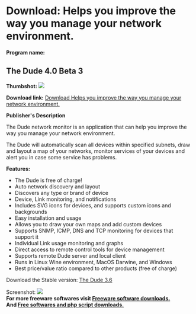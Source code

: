 # Download: Helps you improve the way you manage your network environment.

**Program name:**

## The Dude 4.0 Beta 3

  
**Thumbshot:** ![](http://www.freewarefiles.com/screenshot/thedude_md.gif)   
  
**Download link:** [Download Helps you improve the way you manage your network environment.](http://freesoftwares.boysofts.com/The-Dude_program_20933.html)  
  


**Publisher's Description**  
  


The Dude network monitor is an application that can help you improve the way you manage your network environment. 

The Dude will automatically scan all devices within specified subnets, draw and layout a map of your networks, monitor services of your devices and alert you in case some service has problems.

**Features:**

  * The Dude is free of charge! 
  * Auto network discovery and layout 
  * Discovers any type or brand of device 
  * Device, Link monitoring, and notifications 
  * Includes SVG icons for devices, and supports custom icons and backgrounds 
  * Easy installation and usage 
  * Allows you to draw your own maps and add custom devices 
  * Supports SNMP, ICMP, DNS and TCP monitoring for devices that support it 
  * Individual Link usage monitoring and graphs 
  * Direct access to remote control tools for device management 
  * Supports remote Dude server and local client 
  * Runs in Linux Wine environment, MacOS Darwine, and Windows 
  * Best price/value ratio compared to other products (free of charge) 

Download the Stable version: [The Dude 3.6](http://www.mikrotik.com/download/dude/3.6/dude-install-3.6.exe)

  
  
Screenshot: ![](http://www.freewarefiles.com/screenshot/thedude.gif)   
**For more freeware softwares visit [Freeware software downloads.](http://freesoftwares.boysofts.com/)**   
**And [Free softwares and php script downloads.](http://www.boysofts.com/)**
